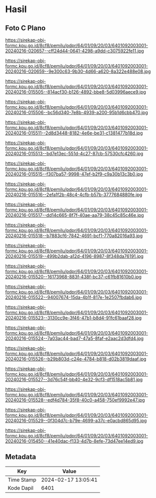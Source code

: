 # Hasil

## Foto C Plano

https://sirekap-obj-formc.kpu.go.id/8cf8/pemilu/pdpr/64/01/09/20/03/6401092003001-20240216-020657--cff24d44-0641-4298-a9dd-c3075922fe11.jpg

https://sirekap-obj-formc.kpu.go.id/8cf8/pemilu/pdpr/64/01/09/20/03/6401092003001-20240216-020659--9e300c63-9b30-4d66-a620-8a322e488e08.jpg

https://sirekap-obj-formc.kpu.go.id/8cf8/pemilu/pdpr/64/01/09/20/03/6401092003001-20240216-015505--814acf30-b126-4892-bbe8-5d03996aece9.jpg

https://sirekap-obj-formc.kpu.go.id/8cf8/pemilu/pdpr/64/01/09/20/03/6401092003001-20240216-015506--bc56d340-7e8b-4939-a200-95b1d6cbb470.jpg

https://sirekap-obj-formc.kpu.go.id/8cf8/pemilu/pdpr/64/01/09/20/03/6401092003001-20240216-015511--2d8d3448-8182-4e6e-be31-c1381477b18d.jpg

https://sirekap-obj-formc.kpu.go.id/8cf8/pemilu/pdpr/64/01/09/20/03/6401092003001-20240216-015513--bd7e13ec-551d-4c27-87cb-57530cfc4260.jpg

https://sirekap-obj-formc.kpu.go.id/8cf8/pemilu/pdpr/64/01/09/20/03/6401092003001-20240216-015515--f307ba57-9998-47ef-b2f9-c9a30b13c3b0.jpg

https://sirekap-obj-formc.kpu.go.id/8cf8/pemilu/pdpr/64/01/09/20/03/6401092003001-20240216-015516--2efa1f2b-48c4-4cfb-b57b-3777684880fe.jpg

https://sirekap-obj-formc.kpu.go.id/8cf8/pemilu/pdpr/64/01/09/20/03/6401092003001-20240216-015517--dd14c665-8f7f-40ae-aa79-38c45c85c46e.jpg

https://sirekap-obj-formc.kpu.go.id/8cf8/pemilu/pdpr/64/01/09/20/03/6401092003001-20240216-015518--b7883cf6-7842-4691-bcf1-770a82016a93.jpg

https://sirekap-obj-formc.kpu.go.id/8cf8/pemilu/pdpr/64/01/09/20/03/6401092003001-20240216-015519--499b2dab-a12d-4196-8987-8f348da76191.jpg

https://sirekap-obj-formc.kpu.go.id/8cf8/pemilu/pdpr/64/01/09/20/03/6401092003001-20240216-015520--16173968-883f-438f-bc37-c61fb81610b0.jpg

https://sirekap-obj-formc.kpu.go.id/8cf8/pemilu/pdpr/64/01/09/20/03/6401092003001-20240216-015522--94007674-15da-4b1f-817e-1e2507fbdab6.jpg

https://sirekap-obj-formc.kpu.go.id/8cf8/pemilu/pdpr/64/01/09/20/03/6401092003001-20240216-015523--3130cc9e-3f46-47b1-b8d4-91fc61baaf28.jpg

https://sirekap-obj-formc.kpu.go.id/8cf8/pemilu/pdpr/64/01/09/20/03/6401092003001-20240216-015524--7a03ac44-bad7-47a5-8faf-e2aac2d3dfd4.jpg

https://sirekap-obj-formc.kpu.go.id/8cf8/pemilu/pdpr/64/01/09/20/03/6401092003001-20240216-015526--b29b803d-c24e-4784-b818-d02b3819daaf.jpg

https://sirekap-obj-formc.kpu.go.id/8cf8/pemilu/pdpr/64/01/09/20/03/6401092003001-20240216-015527--3d76c54f-bb40-4e32-9cf3-df1518ac5b81.jpg

https://sirekap-obj-formc.kpu.go.id/8cf8/pemilu/pdpr/64/01/09/20/03/6401092003001-20240216-015528--edf4d784-35f8-40c0-a458-750ef9992e47.jpg

https://sirekap-obj-formc.kpu.go.id/8cf8/pemilu/pdpr/64/01/09/20/03/6401092003001-20240216-015529--0f304d7c-b79e-4699-a37c-e0acbd865d95.jpg

https://sirekap-obj-formc.kpu.go.id/8cf8/pemilu/pdpr/64/01/09/20/03/6401092003001-20240216-015450--41e40dac-f133-4d7b-8efe-73d47ee14ed9.jpg


## Metadata

| Key        | Value               |
| ---------- | ------------------- |
| Time Stamp | 2024-02-17 13:05:41 |
| Kode Dapil | 6401                |



